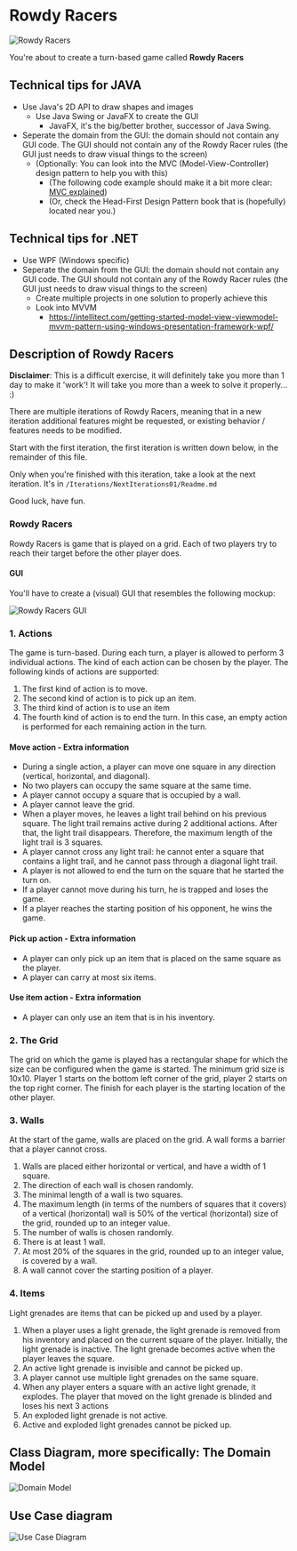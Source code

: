 # Rowdy Racers

![Rowdy Racers](rowdy_racers.png)

You're about to create a turn-based game called **Rowdy Racers**

## Technical tips for JAVA
- Use Java's 2D API to draw shapes and images
    - Use Java Swing or JavaFX to create the GUI
        - JavaFX, it's the big/better brother, successor of Java Swing.
- Seperate the domain from the GUI: the domain should not contain any GUI code. The GUI should not contain any of the Rowdy Racer rules (the GUI just needs to draw visual things to the screen)
    - (Optionally: You can look into the MVC (Model-View-Controller) design pattern to help you with this)
        - (The following code example should make it a bit more clear: [MVC explained](https://www.tutorialspoint.com/design_pattern/mvc_pattern.htm))
        - (Or, check the Head-First Design Pattern book that is (hopefully) located near you.)
    
## Technical tips for .NET
- Use WPF (Windows specific)
- Seperate the domain from the GUI: the domain should not contain any GUI code. The GUI should not contain any of the Rowdy Racer rules (the GUI just needs to draw visual things to the screen)
    - Create multiple projects in one solution to properly achieve this
    - Look into MVVM
        - https://intellitect.com/getting-started-model-view-viewmodel-mvvm-pattern-using-windows-presentation-framework-wpf/

## Description of Rowdy Racers

**Disclaimer**: This is a difficult exercise, it will definitely take you more than 1 day to make it 'work'! 
It will take you more than a week to solve it properly... :)

There are multiple iterations of Rowdy Racers, meaning that in a new iteration additional features might be requested, 
or existing behavior / features needs to be modified.

Start with the first iteration, the first iteration is written down below, in the remainder of this file.

Only when you're finished with this iteration, take a look at the next iteration. 
It's in `/Iterations/NextIterations01/Readme.md`

Good luck, have fun.

### Rowdy Racers
Rowdy Racers is game that is played on a grid. Each of two players try to
reach their target before the other player does.

#### GUI

You'll have to create a (visual) GUI that resembles the following mockup:

![Rowdy Racers GUI](rowdy_racers_gui.jpg)

### 1. Actions
The game is turn-based. During each turn, a player is allowed to perform 3 individual actions.
The kind of each action can be chosen by the player. The following kinds of actions are supported:

1. The first kind of action is to move.
2. The second kind of action is to pick up an item.
3. The third kind of action is to use an item
4. The fourth kind of action is to end the turn. In this case, an empty action is performed for
each remaining action in the turn.

#### Move action - Extra information
- During a single action, a player can move one square in any direction (vertical,
horizontal, and diagonal).
- No two players can occupy the same square at the same time.
- A player cannot occupy a square that is occupied by a wall.
- A player cannot leave the grid.
- When a player moves, he leaves a light trail behind on his previous square. The light
trail remains active during 2 additional actions. After that, the light trail disappears.
Therefore, the maximum length of the light trail is 3 squares.
- A player cannot cross any light trail: he cannot enter a square that contains a light
trail, and he cannot pass through a diagonal light trail.
- A player is not allowed to end the turn on the square that he started the turn on.
- If a player cannot move during his turn, he is trapped and loses the game.
- If a player reaches the starting position of his opponent, he wins the game.

#### Pick up action - Extra information
- A player can only pick up an item that is placed on the same square as the player.
- A player can carry at most six items.

#### Use item action - Extra information
- A player can only use an item that is in his inventory.

### 2. The Grid
The grid on which the game is played has a rectangular shape for which the size can be configured
when the game is started. The minimum grid size is 10x10. Player 1 starts on the bottom
left corner of the grid, player 2 starts on the top right corner. The finish for each player is the
starting location of the other player.

### 3. Walls
At the start of the game, walls are placed on the grid. A wall forms a barrier that a player cannot
cross.

1. Walls are placed either horizontal or vertical, and have a width of 1 square.
2. The direction of each wall is chosen randomly.
3. The minimal length of a wall is two squares.
4. The maximum length (in terms of the numbers of squares that it covers) of a vertical
(horizontal) wall is 50% of the vertical (horizontal) size of the grid, rounded up to an
integer value.
5. The number of walls is chosen randomly.
6. There is at least 1 wall.
7. At most 20% of the squares in the grid, rounded up to an integer value, is covered by a
wall.
8. A wall cannot cover the starting position of a player.

### 4. Items
Light grenades are items that can be picked up and used by a player.

1. When a player uses a light grenade, the light grenade is removed from his inventory and
placed on the current square of the player. Initially, the light grenade is inactive. The light
grenade becomes active when the player leaves the square.
2. An active light grenade is invisible and cannot be picked up.
3. A player cannot use multiple light grenades on the same square.
4. When any player enters a square with an active light grenade, it explodes. The player that
moved on the light grenade is blinded and loses his next 3 actions
5. An exploded light grenade is not active.
6. Active and exploded light grenades cannot be picked up.

## Class Diagram, more specifically: The Domain Model

![Domain Model](rowdy_racers_class_domain_model.png)

## Use Case diagram

![Use Case Diagram](rowdy_racers_use_case_diagram.jpg)

